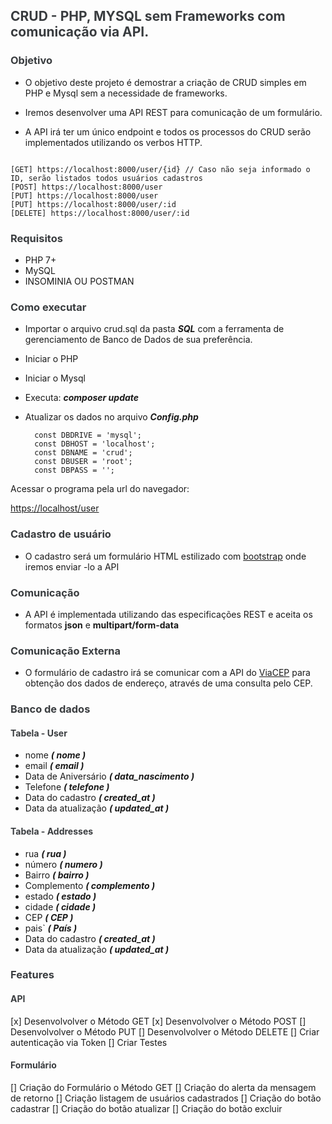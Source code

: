 


<h2 style="color:#393c3f">  CRUD - PHP, MYSQL sem Frameworks com comunicação via API. </h2>

<h3 style="color:#393c3f"> Objetivo </h3>

- O objetivo deste projeto é demostrar a criação de CRUD simples em PHP e Mysql sem a necessidade de frameworks.

 - Iremos desenvolver uma  API REST para comunicação de um formulário. 

 - A API irá ter um único endpoint e todos os processos do CRUD serão implementados utilizando os verbos HTTP.
```url

[GET] https://localhost:8000/user/{id} // Caso não seja informado o ID, serão listados todos usuários cadastros
[POST] https://localhost:8000/user
[PUT] https://localhost:8000/user
[PUT] https://localhost:8000/user/:id
[DELETE] https://localhost:8000/user/:id
```

<h3 style="color:#393c3f"> Requisitos </h3>

 - PHP 7+ 
 - MySQL
 - INSOMINIA OU POSTMAN

<h3 style="color:#393c3f"> Como executar </h3> 

 - Importar o arquivo crud.sql da pasta ***SQL*** com a ferramenta de gerenciamento de Banco de Dados de sua preferência.

-  Iniciar o PHP 
-  Iniciar o Mysql
-  Executa: ***composer update***
- Atualizar os dados no arquivo ***Config.php***
        
        const DBDRIVE = 'mysql';
        const DBHOST = 'localhost';
        const DBNAME = 'crud';
        const DBUSER = 'root';
        const DBPASS = '';

Acessar o programa pela url do navegador: 

[https://localhost/user](https://localhost:8000/user)


<h3 style="color:#393c3f"> Cadastro de usuário </h3>

- O cadastro será um formulário HTML estilizado com [bootstrap](https://getbootstrap.com/) 
onde iremos enviar -lo a  API

<h3 style="color:#393c3f"> Comunicação </h3>

- A API é implementada utilizando das especificações REST e aceita os formatos **json** e **multipart/form-data**

<h3 style="color:#393c3f"> Comunicação Externa </h3>
 
 - O formulário de cadastro irá se comunicar com a API do [ViaCEP](https://viacep.com.br/) para obtenção dos dados de endereço, através de uma consulta pelo CEP.


<h3 style="color:#393c3f"> Banco de dados </h3>

<h4 style="color:#393c3f"> Tabela - User </h4>

- nome       ***( nome )***
- email      ***( email )***
- Data de Aniversário   ***( data_nascimento )***
- Telefone      ***( telefone )***
- Data do cadastro  ***( created_at )***
- Data da atualização  ***( updated_at )***

<h4 style="color:#393c3f"> Tabela - Addresses</h4>

- rua      ***( rua )***
- número      ***( numero )***
- Bairro    ***( bairro )***
- Complemento  ***( complemento )***
- estado      ***( estado )***
- cidade        ***( cidade )***
- CEP   ***( CEP )***
- pais`    ***( País )***
- Data do cadastro  ***( created_at )***
- Data da atualização  ***( updated_at )***

<h3 style="color:#393c3f">Features</h3>

<h4 style="color:#393c3f"> API</h4>

 [x] Desenvolvolver o Método GET
 [x] Desenvolvolver o Método POST
 [] Desenvolvolver o Método PUT
 [] Desenvolvolver o Método DELETE
 [] Criar autenticação via Token
 [] Criar Testes 

 <h4 style="color:#393c3f">Formulário</h4>

 [] Criação do Formulário o Método GET
 [] Criação do alerta da mensagem de retorno
 [] Criação listagem de usuários cadastrados
 [] Criação do botão cadastrar
 [] Criação do botão atualizar
 [] Criação do botão excluir
